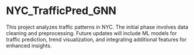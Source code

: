 # NYC_TrafficPred_GNN
This project analyzes traffic patterns in NYC. The initial phase involves data cleaning and preprocessing. Future updates will include ML models for traffic prediction, trend visualization, and integrating additional features for enhanced insights.
